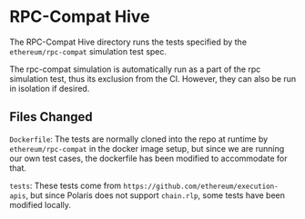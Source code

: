 # RPC-Compat Hive

The RPC-Compat Hive directory runs the tests specified by the `ethereum/rpc-compat` simulation test spec.

The rpc-compat simulation is automatically run as a part of the rpc simulation test, thus its exclusion from the CI. However, they can also be run in isolation if desired.

## Files Changed

`Dockerfile`: The tests are normally cloned into the repo at runtime by `ethereum/rpc-compat` in the docker image setup, but since we are running our own test cases, the dockerfile has been modified to accommodate for that.

`tests`: These tests come from `https://github.com/ethereum/execution-apis`, but since Polaris does not support `chain.rlp`, some tests have been modified locally.
